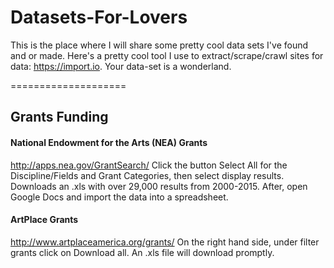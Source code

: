 Datasets-For-Lovers
====================

This is the place where I will share some pretty cool data sets I've found and or made. Here's a pretty cool tool I use to extract/scrape/crawl sites for data: https://import.io. Your data-set is a wonderland.

====================

## Grants Funding
#### National Endowment for the Arts (NEA) Grants
http://apps.nea.gov/GrantSearch/
Click the button Select All for the Discipline/Fields and Grant Categories, then select display results. Downloads an .xls with over 29,000 results from 2000-2015. After, open Google Docs and import the data into a spreadsheet.

#### ArtPlace Grants
http://www.artplaceamerica.org/grants/
On the right hand side, under filter grants click on Download all. An .xls file will download promptly.
